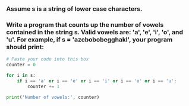### Assume s is a string of lower case characters.

### Write a program that counts up the number of vowels contained in the string s. Valid vowels are: 'a', 'e', 'i', 'o', and 'u'. For example, if s = 'azcbobobegghakl', your program should print:

```py
# Paste your code into this box
counter = 0

for i in s:
    if i == 'a' or i == 'e' or i == 'i' or i == 'o' or i == 'u':
        counter += 1

print('Number of vowels:', counter)
```